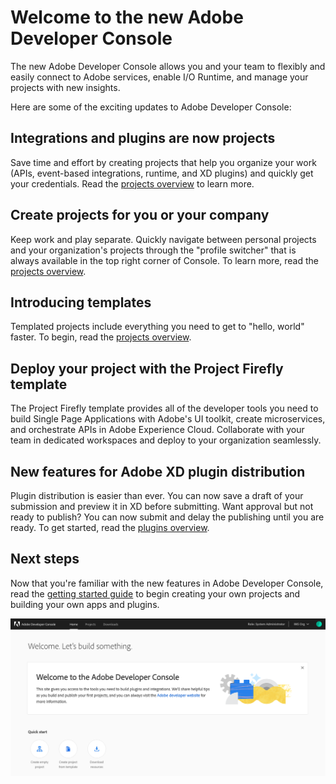 # Welcome to the new Adobe Developer Console

The new Adobe Developer Console allows you and your team to flexibly and easily connect to Adobe services, enable I/O Runtime, and manage your projects with new insights. 

Here are some of the exciting updates to Adobe Developer Console:

## Integrations and plugins are now projects
    
Save time and effort by creating projects that help you organize your work (APIs, event-based integrations, runtime, and XD plugins) and quickly get your credentials. Read the [projects overview](projects.md) to learn more.

## Create projects for you or your company  
    
Keep work and play separate. Quickly navigate between personal projects and your organization's projects through the "profile switcher" that is always available in the top right corner of Console. To learn more, read the [projects overview](projects.md).

## Introducing templates

Templated projects include everything you need to get to "hello, world" faster. To begin, read the [projects overview](projects.md).

## Deploy your project with the Project Firefly template

The Project Firefly template provides all of the developer tools you need to build Single Page Applications with Adobe's UI toolkit, create microservices, and orchestrate APIs in Adobe Experience Cloud. Collaborate with your team in dedicated workspaces and deploy to your organization seamlessly. 

## New features for Adobe XD plugin distribution

Plugin distribution is easier than ever. You can now save a draft of your submission and preview it in XD before submitting. Want approval but not ready to publish? You can now submit and delay the publishing until you are ready. To get started, read the [plugins overview](plugins.md).

## Next steps

Now that you're familiar with the new features in Adobe Developer Console, read the [getting started guide](getting-started.md) to begin creating your own projects and building your own apps and plugins.

![](images/developer-console-home.png)

